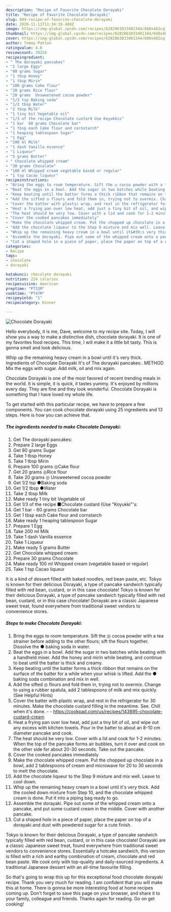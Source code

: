 ```yaml
---
description: "Recipe of Favorite Chocolate Dorayaki"
title: "Recipe of Favorite Chocolate Dorayaki"
slug: 804-recipe-of-favorite-chocolate-dorayaki
date: 2020-11-11T11:34:19.488Z
image: https://img-global.cpcdn.com/recipes/6282063033401344/680x482cq70/chocolate-dorayaki-recipe-main-photo.jpg
thumbnail: https://img-global.cpcdn.com/recipes/6282063033401344/680x482cq70/chocolate-dorayaki-recipe-main-photo.jpg
cover: https://img-global.cpcdn.com/recipes/6282063033401344/680x482cq70/chocolate-dorayaki-recipe-main-photo.jpg
author: Tommy Patton
ratingvalue: 4.6
reviewcount: 39224
recipeingredient:
- " The dorayaki pancakes"
- "2 large Eggs"
- "80 grams Sugar"
- "1 tbsp Honey"
- "1 tbsp Mirin"
- "100 grams Cake flour"
- "20 grams Rice flour"
- "20 grams  Unsweetened cocoa powder"
- "1/2 tsp Baking soda"
- "1/2 tbsp Water"
- "2 tbsp Milk"
- "1 tiny bit Vegetable oil"
- "1/3 of the recipe Chocolate custard Use Koyukkis"
- "1 bar  60 grams Chocolate bar"
- "1 tbsp each Cake flour and cornstarch"
- "1 heaping tablespoon Sugar"
- "1 Egg"
- "200 ml Milk"
- "1 dash Vanilla essence"
- "1 Liqueur"
- "5 grams Butter"
- " Chocolate whipped cream"
- "30 grams Chocolate"
- "100 ml Whipped cream vegetable based or regular"
- "1 tsp Cacao liqueur"
recipeinstructions:
- "Bring the eggs to room temperature. Sift the ◎ cocoa powder with a tea strainer before adding to the other flours; sift the flours together. Dissolve the ● baking soda in water."
- "Beat the eggs in a bowl. Add the sugar in two batches while beating with a handheld mixer. Add the honey and mirin while beating, and continue to beat until the batter is thick and creamy."
- "Keep beating until the batter forms a thick ribbon that remains on the surface of the batter for a while when your whisk is lifted. Add the ● baking soda combination and mix in well."
- "Add the sifted ◎ flours and fold them in, trying not to overmix. Change to using a rubber spatula, add 2 tablespoons of milk and mix quickly. (See Helpful Hints)"
- "Cover the batter with plastic wrap, and rest in the refrigerator for 30 minutes. Make the chocolate custard filling in the meantime. See. Chill when it&#39;s done.  https://cookpad.com/us/recipes/143895-chocolate-custard-cream"
- "Heat a frying pan over low heat, add just a tiny bit of oil, and wipe out any excess with kitchen towels. Pour in the batter to about an 8-10 cm diameter pancake and cook."
- "The heat should be very low. Cover with a lid and cook for 1-2 minutes. When the top of the pancake forms air bubbles, turn it over and cook on the other side for about 20-30 seconds. Take out the pancake."
- "Cover the cooked pancakes immediately"
- "Make the chocolate whipped cream. Put the chopped up chocolate in a bowl, add 2 tablespoons of cream and microwave for 20 to 30 seconds to melt the chocolate."
- "Add the chocolate liqueur to the Step 9 mixture and mix well. Leave to cool down."
- "Whip up the remaining heavy cream in a bowl until it&#39;s very thick. Add the cooled down mixture from Step 10, and the chocolate whipped cream is done. Put it into a piping bag ready to go."
- "Assemble the dorayaki. Pipe out some of the whipped cream onto a pancake, and put some custard cream in the middle. Cover with another pancake."
- "Cut a shaped hole in a piece of paper, place the paper on top of a dorayaki and dust with powdered sugar for a cute finish."
categories:
- Recipe
tags:
- chocolate
- dorayaki

katakunci: chocolate dorayaki 
nutrition: 224 calories
recipecuisine: American
preptime: "PT33M"
cooktime: "PT47M"
recipeyield: "1"
recipecategory: Dinner

---
```



![Chocolate Dorayaki](https://img-global.cpcdn.com/recipes/6282063033401344/680x482cq70/chocolate-dorayaki-recipe-main-photo.jpg)

Hello everybody, it is me, Dave, welcome to my recipe site. Today, I will show you a way to make a distinctive dish, chocolate dorayaki. It is one of my favorites food recipes. This time, I will make it a little bit tasty. This is gonna smell and look delicious.

Whip up the remaining heavy cream in a bowl until it&#39;s very thick. Ingredients of Chocolate Dorayaki It&#39;s of The dorayaki pancakes:. METHOD Mix the eggs with sugar. Add milk, oil and mix again.

Chocolate Dorayaki is one of the most favored of recent trending meals in the world. It is simple, it is quick, it tastes yummy. It's enjoyed by millions every day. They are fine and they look wonderful. Chocolate Dorayaki is something that I have loved my whole life.


To get started with this particular recipe, we have to prepare a few components. You can cook chocolate dorayaki using 25 ingredients and 13 steps. Here is how you can achieve that.

<!--inarticleads1-->

##### The ingredients needed to make Chocolate Dorayaki:

1. Get  The dorayaki pancakes:
1. Prepare 2 large Eggs
1. Get 80 grams Sugar
1. Take 1 tbsp Honey
1. Take 1 tbsp Mirin
1. Prepare 100 grams ◎Cake flour
1. Get 20 grams ◎Rice flour
1. Take 20 grams ◎ Unsweetened cocoa powder
1. Get 1/2 tsp ●Baking soda
1. Get 1/2 tbsp ●Water
1. Take 2 tbsp Milk
1. Make ready 1 tiny bit Vegetable oil
1. Get 1/3 of the recipe ■Chocolate custard (Use &#34;Koyukki&#34;&#39;s:
1. Get 1 bar - 60 grams Chocolate bar
1. Get 1 tbsp each Cake flour and cornstarch
1. Make ready 1 heaping tablespoon Sugar
1. Prepare 1 Egg
1. Take 200 ml Milk
1. Take 1 dash Vanilla essence
1. Take 1 Liqueur
1. Make ready 5 grams Butter
1. Get  Chocolate whipped cream:
1. Prepare 30 grams Chocolate
1. Make ready 100 ml Whipped cream (vegetable based or regular)
1. Take 1 tsp Cacao liqueur


It is a kind of dessert filled with baked noodles, red bean paste, etc. Tokyo is known for their delicious Dorayaki, a type of pancake sandwich typically filled with red bean, custard, or in this case chocolate! Tokyo is known for their delicious Dorayaki, a type of pancake sandwich typically filled with red bean, custard, or in this case chocolate! Dorayaki are a classic Japanese sweet treat, found everywhere from traditional sweet vendors to convenience stores. 

<!--inarticleads2-->

##### Steps to make Chocolate Dorayaki:

1. Bring the eggs to room temperature. Sift the ◎ cocoa powder with a tea strainer before adding to the other flours; sift the flours together. Dissolve the ● baking soda in water.
1. Beat the eggs in a bowl. Add the sugar in two batches while beating with a handheld mixer. Add the honey and mirin while beating, and continue to beat until the batter is thick and creamy.
1. Keep beating until the batter forms a thick ribbon that remains on the surface of the batter for a while when your whisk is lifted. Add the ● baking soda combination and mix in well.
1. Add the sifted ◎ flours and fold them in, trying not to overmix. Change to using a rubber spatula, add 2 tablespoons of milk and mix quickly. (See Helpful Hints)
1. Cover the batter with plastic wrap, and rest in the refrigerator for 30 minutes. Make the chocolate custard filling in the meantime. See. Chill when it&#39;s done. -  - https://cookpad.com/us/recipes/143895-chocolate-custard-cream
1. Heat a frying pan over low heat, add just a tiny bit of oil, and wipe out any excess with kitchen towels. Pour in the batter to about an 8-10 cm diameter pancake and cook.
1. The heat should be very low. Cover with a lid and cook for 1-2 minutes. When the top of the pancake forms air bubbles, turn it over and cook on the other side for about 20-30 seconds. Take out the pancake.
1. Cover the cooked pancakes immediately
1. Make the chocolate whipped cream. Put the chopped up chocolate in a bowl, add 2 tablespoons of cream and microwave for 20 to 30 seconds to melt the chocolate.
1. Add the chocolate liqueur to the Step 9 mixture and mix well. Leave to cool down.
1. Whip up the remaining heavy cream in a bowl until it&#39;s very thick. Add the cooled down mixture from Step 10, and the chocolate whipped cream is done. Put it into a piping bag ready to go.
1. Assemble the dorayaki. Pipe out some of the whipped cream onto a pancake, and put some custard cream in the middle. Cover with another pancake.
1. Cut a shaped hole in a piece of paper, place the paper on top of a dorayaki and dust with powdered sugar for a cute finish.


Tokyo is known for their delicious Dorayaki, a type of pancake sandwich typically filled with red bean, custard, or in this case chocolate! Dorayaki are a classic Japanese sweet treat, found everywhere from traditional sweet vendors to convenience stores. Essentially a hotcake sandwich, this version is filled with a rich and earthy combination of cream, chocolate and red bean paste. We cook only with top-quality and daily-sourced ingredients. A traditional Japanese dessert with an all-time favourite filling. 

So that's going to wrap this up for this exceptional food chocolate dorayaki recipe. Thank you very much for reading. I am confident that you will make this at home. There is gonna be more interesting food at home recipes coming up. Don't forget to save this page on your browser, and share it to your family, colleague and friends. Thanks again for reading. Go on get cooking!
